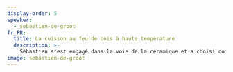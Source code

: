 ```yaml
---
display-order: 5
speaker:
  - sebastien-de-groot
fr_FR:
  title: La cuisson au feu de bois à haute température
  description: >-
    Sébastien s'est engagé dans la voie de la céramique et a choisi comme mode de révélation de l’argile, la cuisson au feu de bois à haute température (1300°C). Les longues cuissons aux bois lui permettent d’aborder une expression céramique marquée par les flammes et les cendres. Son atelier est un espace d’expérimentation, d’apprentissage où il explore différentes techniques de modelage, tournage, découpe, émail, sérigraphie. L’étude de l’histoire de la céramique extrême orientale est au cœur de sa réflexion. Les formes, matières et tonalités des céramiques qu'il propose trouvent leur origine dans la nature, elles cherchent à accompagner notre quotidien, tout en révélant doucement leurs secrets.
image: sebastien-de-groot
---
```

